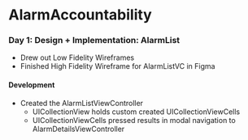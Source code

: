 # AlarmAccountability

### Day 1: Design + Implementation: **AlarmList**

- Drew out Low Fidelity Wireframes
- Finished High Fidelity Wireframe for AlarmListVC in Figma

#### Development
- Created the AlarmListViewController
  - UICollectionView holds custom created UICollectionViewCells
  - UICollectionViewCells pressed results in modal navigation to AlarmDetailsViewController
